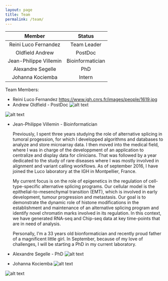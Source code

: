 ```yaml
---
layout: page
title: Team
permalink: /team/
---
```



|Member | Status |
| :---:         |     :---:      | 
| Reini Luco Fernandez | Team Leader |
| Oldfield Andrew | PostDoc |
| Jean-Philippe Villemin | Bioinformatician |
| Alexandre Segelle | PhD |
| Johanna Kociemba | Intern |



Team Members: 


* Reini Luco Fernandez
https://www.igh.cnrs.fr/images/people/1619.jpg
* Andrew Oldfield - PostDoc
![alt text](https://www.igh.cnrs.fr/images/people/1874.jpg "Andrew Oldfield")

![alt text](https://www.igh.cnrs.fr/images/people/1310.jpg "Jean-Philippe Villemin")

* Jean-Philippe Villemin - Bioinformatician

	Previously, I spent three years studying the role of alternative splicing in tumoral progession, for which I developped algorithms and databases to analyze and store microarray data. I then moved into the medical field, where I was in charge of the developpment of an application to centralize and display data for clinicians. That was followed by a year dedicated to the study of rare diseases where I was mostly involved in alignment and variant calling workflows. As of september 2016, I have joined the Luco laboratory at the IGH in Montpellier, France.  

	My current focus is on the role of epigenetics in the regulation of cell-type-specific alternative splicing programs. Our cellular model is the epithelial-to-mesenchymal transition (EMT), which is involved in early development, tumour progression and metastasis. Our goal is to demonstrate the dynamic role of histone modifications in the establishment and maintenance of an alternative splicing program and identify novel chromatin marks involved in its regulation. In this context, we have generated RNA-seq and Chip-seq data at key time-points that are in need of analysis. 

	Personally, I’m a 33 years old bionformatician and recently proud father of a magnificent little girl. In September, because of my love of challenges, I will be starting a PhD in my current laboratory. 

* Alexandre Segelle - PhD
![alt text](https://www.igh.cnrs.fr/images/people/1898.jpg "Alexandre Segelle")

* Johanna Kociemba
![alt text](https://www.igh.cnrs.fr/images/people/1925.jpg "Johanna Kociemba")


![alt text](https://www.igh.cnrs.fr/images/EQUIP/76/equipe.jpg "Our Team")


